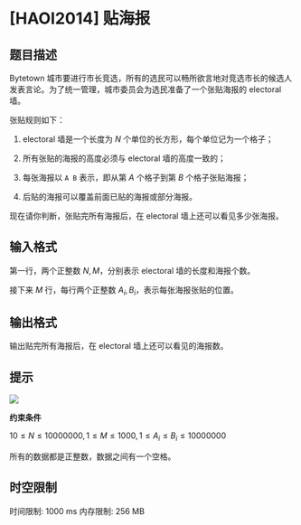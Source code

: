 # [HAOI2014] 贴海报

## 题目描述

Bytetown 城市要进行市长竞选，所有的选民可以畅所欲言地对竞选市长的候选人发表言论。为了统一管理，城市委员会为选民准备了一个张贴海报的 electoral 墙。

张贴规则如下：

1. electoral 墙是一个长度为 $N$ 个单位的长方形，每个单位记为一个格子；

2. 所有张贴的海报的高度必须与 electoral 墙的高度一致的；

3. 每张海报以 `A B` 表示，即从第 $A$ 个格子到第 $B$ 个格子张贴海报；

4. 后贴的海报可以覆盖前面已贴的海报或部分海报。

现在请你判断，张贴完所有海报后，在 electoral 墙上还可以看见多少张海报。

## 输入格式

第一行，两个正整数 $N,M$，分别表示 electoral 墙的长度和海报个数。

接下来 $M$ 行，每行两个正整数 $A_i,B_i$，表示每张海报张贴的位置。


## 输出格式

输出贴完所有海报后，在 electoral 墙上还可以看见的海报数。

## 提示

![](https://cdn.luogu.com.cn/upload/pic/5209.png) 

**约束条件**

$10\le N \le 10000000,1\le M\le 1000,1\le A_i \le B_i \le 10000000$

所有的数据都是正整数，数据之间有一个空格。

## 时空限制

时间限制: 1000 ms
内存限制: 256 MB
